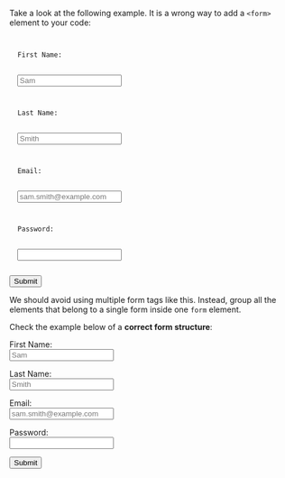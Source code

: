 Take a look at the following example.
It is a wrong way to add a `<form>`
element to your code:
<codeblock language="html" type="lesson">
<code>
<form>
  <label>First Name:</label>
  <br>
  <input placeholder="Sam" >
</form>
<form>
  <label>Last Name:</label>
  <br>
  <input placeholder="Smith" >
</form>
<form>
  <label>Email:</label>
  <br>
  <input placeholder="sam.smith@example.com" >
</form>
<form>
  <label>Password:</label>
  <br>
  <input>
</form>
<button>Submit</button>
</code>
</codeblock>

We should avoid using multiple form
tags like this.
Instead, group all the elements that
belong to a single form inside one
`form` element.

Check the example below of
a **correct form structure**:
<codeblock language="html" type="lesson">
<form>
  <label>First Name:</label>
  <br>
  <input placeholder="Sam" >
  <br>

  <label>Last Name:</label>
  <br>
  <input placeholder="Smith" >
  <br>

  <label>Email:</label>
  <br>
  <input placeholder="sam.smith@example.com" >
  <br>

  <label>Password:</label>
  <br>
  <input>
  <br>

  <button>Submit</button>
</form>
</code>
</codeblock>
